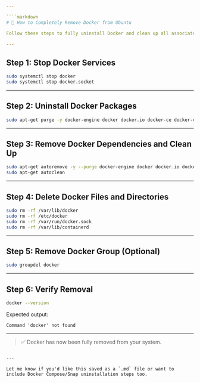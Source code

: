 ```yaml
---

````markdown
# 🧹 How to Completely Remove Docker from Ubuntu

Follow these steps to fully uninstall Docker and clean up all associated files and configurations.

---
```


## Step 1: Stop Docker Services

```bash
sudo systemctl stop docker
sudo systemctl stop docker.socket
````

---

## Step 2: Uninstall Docker Packages

```bash
sudo apt-get purge -y docker-engine docker docker.io docker-ce docker-ce-cli containerd runc
```

---

## Step 3: Remove Docker Dependencies and Clean Up

```bash
sudo apt-get autoremove -y --purge docker-engine docker docker.io docker-ce
sudo apt-get autoclean
```

---

## Step 4: Delete Docker Files and Directories

```bash
sudo rm -rf /var/lib/docker
sudo rm -rf /etc/docker
sudo rm -rf /var/run/docker.sock
sudo rm -rf /var/lib/containerd
```

---

## Step 5: Remove Docker Group (Optional)

```bash
sudo groupdel docker
```

---

## Step 6: Verify Removal

```bash
docker --version
```

Expected output:

```
Command 'docker' not found
```

---

> ✅ Docker has now been fully removed from your system.

```

---

Let me know if you'd like this saved as a `.md` file or want to include Docker Compose/Snap uninstallation steps too.
```
